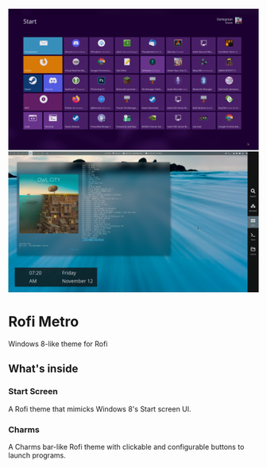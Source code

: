 ![Screenshot of Rofi mimicking Windows 8's Start Screen](screenshot1.png?raw=true "Start Screen")
![Screenshot of Rofi with the Charms-like bar open](screenshot2.png?raw=true "Charms bar")

# Rofi Metro
Windows 8-like theme for Rofi


## What's inside

### Start Screen
A Rofi theme that mimicks Windows 8's Start screen UI.

### Charms
A Charms bar-like Rofi theme with clickable and configurable buttons to launch programs.